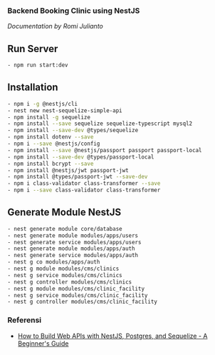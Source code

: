 ### Backend Booking Clinic using NestJS

_Documentation by Romi Julianto_

## Run Server

```bash
- npm run start:dev
```
## Installation

```bash
- npm i -g @nestjs/cli
- nest new nest-sequelize-simple-api
- npm install -g sequelize
- npm install --save sequelize sequelize-typescript mysql2
- npm install --save-dev @types/sequelize
- npm install dotenv --save
- npm i --save @nestjs/config
- npm install --save @nestjs/passport passport passport-local
- npm install --save-dev @types/passport-local
- npm install bcrypt --save
- npm install @nestjs/jwt passport-jwt
- npm install @types/passport-jwt --save-dev
- npm i class-validator class-transformer --save
- npm i --save class-validator class-transformer
```

## Generate Module NestJS

```bash
- nest generate module core/database
- nest generate module modules/apps/users
- nest generate service modules/apps/users
- nest generate module modules/apps/auth
- nest generate service modules/apps/auth
- nest g co modules/apps/auth
- nest g module modules/cms/clinics
- nest g service modules/cms/clinics
- nest g controller modules/cms/clinics
- nest g module modules/cms/clinic_facility
- nest g service modules/cms/clinic_facility
- nest g controller modules/cms/clinic_facility
```

### Referensi

- [How to Build Web APIs with NestJS, Postgres, and Sequelize - A Beginner's Guide](https://www.freecodecamp.org/news/build-web-apis-with-nestjs-beginners-guide/)
